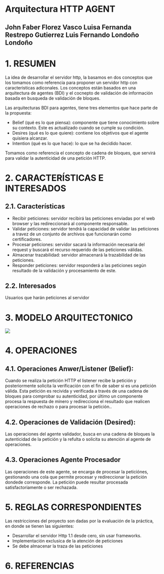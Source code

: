 # Arquitectura HTTP AGENT
John Faber Florez Vasco 
Luisa Fernanda Restrepo Gutierrez 
Luis Fernando Londoño Londoño
-----------------------------------------------------------------------------------------------------------------------------

# 1. RESUMEN

La idea de desarrollar el servidor http, la basamos en dos conceptos que los tomamos como referencia para proponer un servidor http con caracteristicas adiconales. Los conceptos están basados en una arquitectura de agentes (BDI) y el cocnepto de validación de información basada en busqueda de validación de bloques.

Las arquitecturas BDI para agentes, tiene tres elementos que hace parte de la propuesta:
  - Belief (qué es lo que piensa): componente que tiene conocimiento sobre su contexto. Este es actualizado cuando se cumple su condición.
  - Desires (qué es lo que quiere): contiene los objetivos que el agente quisiera alcanzar.
  - Intention (qué es lo que hace): lo que se ha decidido hacer.
  
Tomamos como referencia el concepto de cadena de bloques, que servirá para validar la autenticidad de una petición HTTP.

# 2. CARACTERÍSTICAS E INTERESADOS
## 2.1. Características
- Recibir peticiones: servidor recibirá las peticiones enviadas por el web browser y las redireccionará al componente responsable.
- Validar peticiones: servidor tendrá la capacidad de validar las peticiones a travez de un conjunto de archivos que funcionarán como certificadores.
- Procesar peticiones: servidor sacará la información necesaria del request y buscará el recurso requerido de las peticiones válidas.
- Almacenar trazabilidad: servidor almacenará la trazabilidad de las peticiones.
- Responder peticiones: servidor responderá a las peticiones según resultado de la validación y procesamiento de este.

## 2.2. Interesados
Usuarios que harán peticiones al servidor

# 3. MODELO ARQUITECTONICO

<img src="https://s3.us-east-2.amazonaws.com/eafitrequisitos/Http+Agent+Architecture.png" />

# 4. OPERACIONES

## 4.1.  Operaciones Anwer/Listener (Belief):

Cuando se realiza la petición HTTP el listener recibe la petición y  posteriormente solicita la verificación con el fin de saber si es una petición válida. Esta petición es recivida y verificada a través de una cadena de bloques para comprobar su autenticidad,  por último un componente procesa la respuesta de minero y redirecciona el resultado que realicen operaciones de rechazo o para procesar la petición..

## 4.2. Operaciones de Validación (Desired):

Las operaciones del agente validador, busca en una cadena de bloques la autenticidad de la petición y la refulta o solicita su atención al agente de operaciones.

## 4.3. Operaciones Agente Procesador

Las operaciones de este agente, se encarga de procesar la peticiónes, gestionando una cola que permite procesar y redireccionar la petición dondede corresponde. La petición puede resultar procesada satisfactoriamente o ser rechazada.

# 5. REGLAS CORRESPONDIENTES
Las restricciones del proyecto son dadas por la evaluación de la práctica, en donde se tienen las siguientes:
- Desarrollar el servidor Http 1.1 desde cero, sin usar frameworks.
- Implementación exclusica de la atención de peticiones
- Se debe almacenar la traza de las peticiones

# 6. REFERENCIAS





